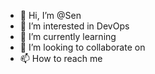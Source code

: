 - 👋 Hi, I’m @Sen
- 👀 I’m interested in DevOps
- 🌱 I’m currently learning 
- 💞️ I’m looking to collaborate on
- 📫 How to reach me 

<!---
sananthan/sananthan is a ✨ special ✨ repository because its `README.md` (this file) appears on your GitHub profile.
You can click the Preview link to take a look at your changes.
--->
